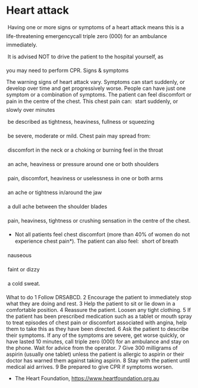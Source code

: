 ﻿# Heart attack 
 
Having one or more signs or symptoms of a heart attack means this is a life-threatening emergencycall triple zero (000) for an ambulance immediately. 

 
It is advised NOT to drive the patient to the hospital yourself, as 




you may need to perform CPR. 
Signs & symptoms 

The warning signs of heart attack vary. Symptoms can start suddenly, or develop over time and get progressively worse. 
People can have just one symptom or a combination of symptoms. The patient can feel discomfort or pain in the centre of the chest. This chest pain can: 
 
start suddenly, or slowly over minutes 


 
be described as tightness, heaviness, fullness or squeezing 

 
be severe, moderate or mild. Chest pain may spread from: 


 
discomfort in the neck or a choking or burning feel in the throat 

 
an ache, heaviness or pressure around one or both shoulders 

 
pain, discomfort, heaviness or uselessness in one or both arms 

 
an ache or tightness in/around the jaw 

 
a dull ache between the shoulder blades 

 
pain, heaviness, tightness or crushing sensation in the centre of the chest. 



* Not all patients feel chest discomfort (more than 40% of women do not experience chest pain*). The patient can also feel: 
 
short of breath 

 
nauseous 

 
faint or dizzy 

 
a cold sweat. 



What to do 
1 Follow DRSABCD. 
2 Encourage the patient to immediately stop what they are doing and rest. 
3 Help the patient to sit or lie down in a comfortable position. 
4 Reassure the patient. Loosen any tight clothing. 
5 If the patient has been prescribed medication such as a tablet or mouth spray to treat episodes of chest pain or discomfort associated with angina, help them to take this as they have been directed. 
6 Ask the patient to describe their symptoms. If any of the symptoms are severe, get worse quickly, or have lasted 10 minutes, call triple zero 
(000) for an ambulance and stay on the phone. Wait for advice from the operator. 
7 Give 300 milligrams of aspirin (usually one tablet) unless the patient is allergic to aspirin or their doctor has warned them against taking aspirin. 
8 Stay with the patient until medical aid arrives. 
9 Be prepared to give CPR if symptoms worsen. 
* The Heart Foundation, https://www.heartfoundation.org.au 


